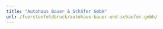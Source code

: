 ```yaml
---
title: "Autohaus Bauer & Schäfer GmbH"
url: /fuerstenfeldbruck/autohaus-bauer-und-schaefer-gmbh/
---
```

